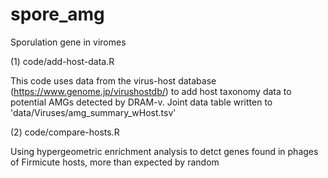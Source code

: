 # spore_amg
Sporulation gene in viromes

(1) code/add-host-data.R

This code uses data from the virus-host database (https://www.genome.jp/virushostdb/) to add host taxonomy data to potential AMGs detected by DRAM-v. Joint data table written to 'data/Viruses/amg_summary_wHost.tsv' 

(2) code/compare-hosts.R

Using hypergeometric enrichment analysis to detct genes found in phages of Firmicute hosts, more than expected by random
